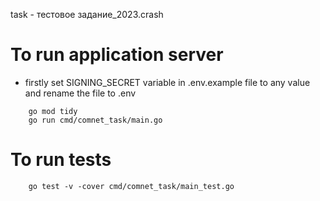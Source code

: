 task - тестовое задание_2023.crash

# To run application server

- firstly set SIGNING_SECRET variable in .env.example file to any value and rename the file to .env

```shell
    go mod tidy
    go run cmd/comnet_task/main.go
```

# To run tests

```shell
    go test -v -cover cmd/comnet_task/main_test.go
```
